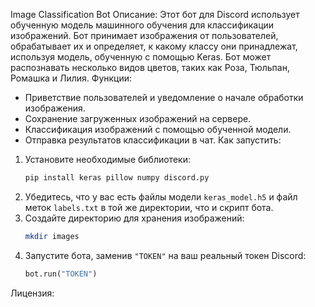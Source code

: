 Image Classification Bot
Описание:
Этот бот для Discord использует обученную модель машинного обучения для классификации изображений. Бот принимает изображения от пользователей, обрабатывает их и определяет, к какому классу они принадлежат, используя модель, обученную с помощью Keras. Бот может распознавать несколько видов цветов, таких как Роза, Тюльпан, Ромашка и Лилия.
Функции:
- Приветствие пользователей и уведомление о начале обработки изображения.
- Сохранение загруженных изображений на сервере.
- Классификация изображений с помощью обученной модели.
- Отправка результатов классификации в чат.
Как запустить:
1. Установите необходимые библиотеки:
    ```bash
    pip install keras pillow numpy discord.py
    ```
2. Убедитесь, что у вас есть файлы модели `keras_model.h5` и файл меток `labels.txt` в той же директории, что и скрипт бота.
3. Создайте директорию для хранения изображений:
    ```bash
    mkdir images
    ```
4. Запустите бота, заменив `"TOKEN"` на ваш реальный токен Discord:
    ```python
    bot.run("TOKEN")
    ```
Лицензия:


